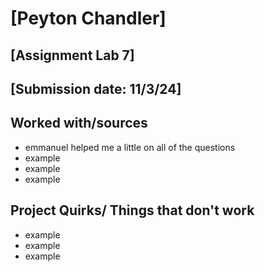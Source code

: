 # [Peyton Chandler]
## [Assignment Lab 7]
## [Submission date: 11/3/24]
## Worked with/sources 
* emmanuel helped me a little on all of the questions 
* example
* example
* example
## Project Quirks/ Things that don't work
* example
* example
* example
